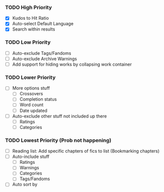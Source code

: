 ### TODO High Priority
- [x] Kudos to Hit Ratio
- [x] Auto-select Default Language
- [x] Search within results

### TODO Low Priority
- [ ] Auto-exclude Tags/Fandoms
- [ ] Auto-exclude Archive Warnings
- [ ] Add support for hiding works by collapsing work container

### TODO Lower Priority
- [ ] More options stuff
    - [ ] Crossovers
    - [ ] Completion status
    - [ ] Word count
    - [ ] Date updated
- [ ] Auto-exclude other stuff not included up there
    - [ ] Ratings
    - [ ] Categories

### TODO Lowest Priority (Prob not happening)
- [ ] Reading list: Add specific chapters of fics to list (Bookmarking chapters)
- [ ] Auto-include stuff 
    - [ ] Ratings
    - [ ] Warnings
    - [ ] Categories
    - [ ] Tags/Fandoms
- [ ] Auto sort by